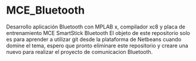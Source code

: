 # MCE_Bluetooth
Desarrollo aplicación Bluetooth con MPLAB x, compilador xc8 y placa de entrenamiento MCE SmartStick Bluetooth
El objeto de este repositorio solo es para aprender a utilizar git desde la plataforma de Netbeans cuando domine el tema, espero que pronto eliminare este repositorio y creare una nuevo para realizar el proyecto de comunicacion Bluetooth. 
